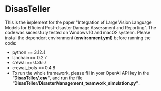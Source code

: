 # DisasTeller
This is the implement for the paper "Integration of Large Vision Language Models for Efficient Post-disaster Damage Assessment and Reporting". The code was sucessfully tested on Windows 10 and macOS systerm. Please install the dependent environment (**environment.yml**) before running the code:
- python == 3.12.4
- lanchain == 0.2.7
- crewai == 0.36.0
- crewai_tools == 0.4.8
- To run the whole framework, please fill in your OpenAI API key in the **"DisasTeller/.env"**, and run the file **"DisasTeller/DisasterManagement_teamwork_simulation.py"**.
